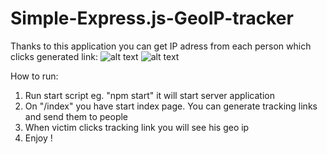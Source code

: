 # Simple-Express.js-GeoIP-tracker

Thanks to this application you can get IP adress from each person which clicks generated link:
![alt text](https://i.imgur.com/8Y1To9k.jpg)
![alt text](https://i.imgur.com/BVVKmI6.jpg)

How to run:

1. Run start script eg. "npm start" it will start server application
2. On "/index" you have start index page. You can generate tracking links and send them to people
3. When victim clicks tracking link you will see his geo ip 
4. Enjoy !
